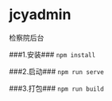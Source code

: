 # jcyadmin

检察院后台

###1.安装###
`npm install` 

###2.启动###
`npm run serve` 

###3.打包###
`npm run build` 